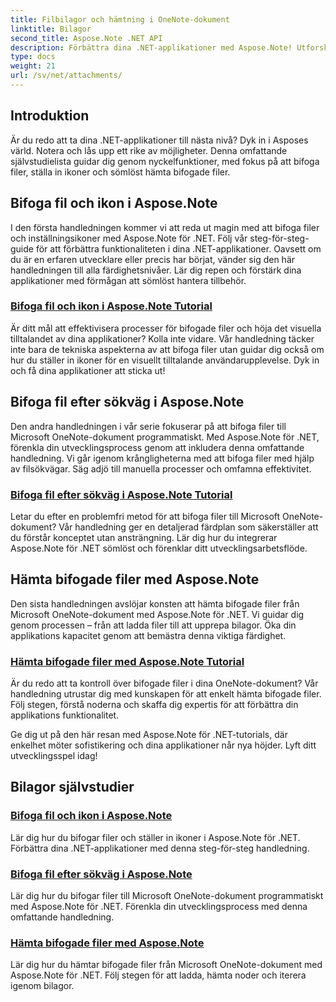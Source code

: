 ```yaml
---
title: Filbilagor och hämtning i OneNote-dokument
linktitle: Bilagor
second_title: Aspose.Note .NET API
description: Förbättra dina .NET-applikationer med Aspose.Note! Utforska självstudier om att bifoga filer, ställa in ikoner och hämta bilagor för förbättrad utveckling.
type: docs
weight: 21
url: /sv/net/attachments/
---
```

## Introduktion

Är du redo att ta dina .NET-applikationer till nästa nivå? Dyk in i Asposes värld. Notera och lås upp ett rike av möjligheter. Denna omfattande självstudielista guidar dig genom nyckelfunktioner, med fokus på att bifoga filer, ställa in ikoner och sömlöst hämta bifogade filer.

## Bifoga fil och ikon i Aspose.Note
I den första handledningen kommer vi att reda ut magin med att bifoga filer och inställningsikoner med Aspose.Note för .NET. Följ vår steg-för-steg-guide för att förbättra funktionaliteten i dina .NET-applikationer. Oavsett om du är en erfaren utvecklare eller precis har börjat, vänder sig den här handledningen till alla färdighetsnivåer. Lär dig repen och förstärk dina applikationer med förmågan att sömlöst hantera tillbehör.

### [Bifoga fil och ikon i Aspose.Note Tutorial](./attach-file-set-icon/)
Är ditt mål att effektivisera processer för bifogade filer och höja det visuella tilltalandet av dina applikationer? Kolla inte vidare. Vår handledning täcker inte bara de tekniska aspekterna av att bifoga filer utan guidar dig också om hur du ställer in ikoner för en visuellt tilltalande användarupplevelse. Dyk in och få dina applikationer att sticka ut!

## Bifoga fil efter sökväg i Aspose.Note
Den andra handledningen i vår serie fokuserar på att bifoga filer till Microsoft OneNote-dokument programmatiskt. Med Aspose.Note för .NET, förenkla din utvecklingsprocess genom att inkludera denna omfattande handledning. Vi går igenom krångligheterna med att bifoga filer med hjälp av filsökvägar. Säg adjö till manuella processer och omfamna effektivitet.

### [Bifoga fil efter sökväg i Aspose.Note Tutorial](./attach-file-by-path/)
Letar du efter en problemfri metod för att bifoga filer till Microsoft OneNote-dokument? Vår handledning ger en detaljerad färdplan som säkerställer att du förstår konceptet utan ansträngning. Lär dig hur du integrerar Aspose.Note för .NET sömlöst och förenklar ditt utvecklingsarbetsflöde.

## Hämta bifogade filer med Aspose.Note
Den sista handledningen avslöjar konsten att hämta bifogade filer från Microsoft OneNote-dokument med Aspose.Note för .NET. Vi guidar dig genom processen – från att ladda filer till att upprepa bilagor. Öka din applikations kapacitet genom att bemästra denna viktiga färdighet.

### [Hämta bifogade filer med Aspose.Note Tutorial](./retrieve-attached-files/)
Är du redo att ta kontroll över bifogade filer i dina OneNote-dokument? Vår handledning utrustar dig med kunskapen för att enkelt hämta bifogade filer. Följ stegen, förstå noderna och skaffa dig expertis för att förbättra din applikations funktionalitet.

Ge dig ut på den här resan med Aspose.Note för .NET-tutorials, där enkelhet möter sofistikering och dina applikationer når nya höjder. Lyft ditt utvecklingsspel idag!
## Bilagor självstudier
### [Bifoga fil och ikon i Aspose.Note](./attach-file-set-icon/)
Lär dig hur du bifogar filer och ställer in ikoner i Aspose.Note för .NET. Förbättra dina .NET-applikationer med denna steg-för-steg handledning.
### [Bifoga fil efter sökväg i Aspose.Note](./attach-file-by-path/)
Lär dig hur du bifogar filer till Microsoft OneNote-dokument programmatiskt med Aspose.Note för .NET. Förenkla din utvecklingsprocess med denna omfattande handledning.
### [Hämta bifogade filer med Aspose.Note](./retrieve-attached-files/)
Lär dig hur du hämtar bifogade filer från Microsoft OneNote-dokument med Aspose.Note för .NET. Följ stegen för att ladda, hämta noder och iterera igenom bilagor.